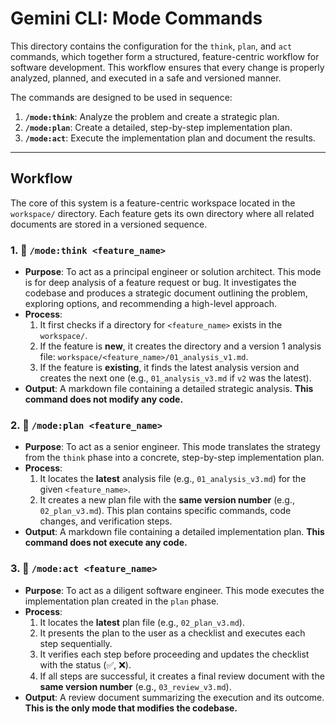 # Gemini CLI: Mode Commands

This directory contains the configuration for the `think`, `plan`, and `act` commands, which together form a structured, feature-centric workflow for software development. This workflow ensures that every change is properly analyzed, planned, and executed in a safe and versioned manner.

The commands are designed to be used in sequence:

1.  **`/mode:think`**: Analyze the problem and create a strategic plan.
2.  **`/mode:plan`**: Create a detailed, step-by-step implementation plan.
3.  **`/mode:act`**: Execute the implementation plan and document the results.

---

## Workflow

The core of this system is a feature-centric workspace located in the `workspace/` directory. Each feature gets its own directory where all related documents are stored in a versioned sequence.

### 1. 🤔 `/mode:think <feature_name>`

-   **Purpose**: To act as a principal engineer or solution architect. This mode is for deep analysis of a feature request or bug. It investigates the codebase and produces a strategic document outlining the problem, exploring options, and recommending a high-level approach.
-   **Process**:
    1.  It first checks if a directory for `<feature_name>` exists in the `workspace/`.
    2.  If the feature is **new**, it creates the directory and a version 1 analysis file: `workspace/<feature_name>/01_analysis_v1.md`.
    3.  If the feature is **existing**, it finds the latest analysis version and creates the next one (e.g., `01_analysis_v3.md` if `v2` was the latest).
-   **Output**: A markdown file containing a detailed strategic analysis. **This command does not modify any code.**

### 2. 📝 `/mode:plan <feature_name>`

-   **Purpose**: To act as a senior engineer. This mode translates the strategy from the `think` phase into a concrete, step-by-step implementation plan.
-   **Process**:
    1.  It locates the **latest** analysis file (e.g., `01_analysis_v3.md`) for the given `<feature_name>`.
    2.  It creates a new plan file with the **same version number** (e.g., `02_plan_v3.md`). This plan contains specific commands, code changes, and verification steps.
-   **Output**: A markdown file containing a detailed implementation plan. **This command does not execute any code.**

### 3. 🚀 `/mode:act <feature_name>`

-   **Purpose**: To act as a diligent software engineer. This mode executes the implementation plan created in the `plan` phase.
-   **Process**:
    1.  It locates the **latest** plan file (e.g., `02_plan_v3.md`).
    2.  It presents the plan to the user as a checklist and executes each step sequentially.
    3.  It verifies each step before proceeding and updates the checklist with the status (✅, ❌).
    4.  If all steps are successful, it creates a final review document with the **same version number** (e.g., `03_review_v3.md`).
-   **Output**: A review document summarizing the execution and its outcome. **This is the only mode that modifies the codebase.**